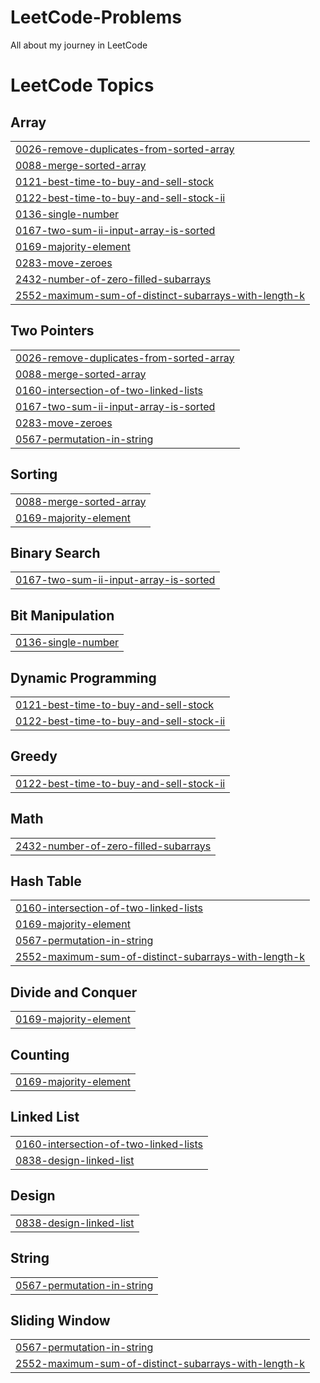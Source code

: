 # LeetCode-Problems
All about my journey in LeetCode

<!---LeetCode Topics Start-->
# LeetCode Topics
## Array
|  |
| ------- |
| [0026-remove-duplicates-from-sorted-array](https://github.com/charankoganti9/LeetCode-Problems/tree/master/0026-remove-duplicates-from-sorted-array) |
| [0088-merge-sorted-array](https://github.com/charankoganti9/LeetCode-Problems/tree/master/0088-merge-sorted-array) |
| [0121-best-time-to-buy-and-sell-stock](https://github.com/charankoganti9/LeetCode-Problems/tree/master/0121-best-time-to-buy-and-sell-stock) |
| [0122-best-time-to-buy-and-sell-stock-ii](https://github.com/charankoganti9/LeetCode-Problems/tree/master/0122-best-time-to-buy-and-sell-stock-ii) |
| [0136-single-number](https://github.com/charankoganti9/LeetCode-Problems/tree/master/0136-single-number) |
| [0167-two-sum-ii-input-array-is-sorted](https://github.com/charankoganti9/LeetCode-Problems/tree/master/0167-two-sum-ii-input-array-is-sorted) |
| [0169-majority-element](https://github.com/charankoganti9/LeetCode-Problems/tree/master/0169-majority-element) |
| [0283-move-zeroes](https://github.com/charankoganti9/LeetCode-Problems/tree/master/0283-move-zeroes) |
| [2432-number-of-zero-filled-subarrays](https://github.com/charankoganti9/LeetCode-Problems/tree/master/2432-number-of-zero-filled-subarrays) |
| [2552-maximum-sum-of-distinct-subarrays-with-length-k](https://github.com/charankoganti9/LeetCode-Problems/tree/master/2552-maximum-sum-of-distinct-subarrays-with-length-k) |
## Two Pointers
|  |
| ------- |
| [0026-remove-duplicates-from-sorted-array](https://github.com/charankoganti9/LeetCode-Problems/tree/master/0026-remove-duplicates-from-sorted-array) |
| [0088-merge-sorted-array](https://github.com/charankoganti9/LeetCode-Problems/tree/master/0088-merge-sorted-array) |
| [0160-intersection-of-two-linked-lists](https://github.com/charankoganti9/LeetCode-Problems/tree/master/0160-intersection-of-two-linked-lists) |
| [0167-two-sum-ii-input-array-is-sorted](https://github.com/charankoganti9/LeetCode-Problems/tree/master/0167-two-sum-ii-input-array-is-sorted) |
| [0283-move-zeroes](https://github.com/charankoganti9/LeetCode-Problems/tree/master/0283-move-zeroes) |
| [0567-permutation-in-string](https://github.com/charankoganti9/LeetCode-Problems/tree/master/0567-permutation-in-string) |
## Sorting
|  |
| ------- |
| [0088-merge-sorted-array](https://github.com/charankoganti9/LeetCode-Problems/tree/master/0088-merge-sorted-array) |
| [0169-majority-element](https://github.com/charankoganti9/LeetCode-Problems/tree/master/0169-majority-element) |
## Binary Search
|  |
| ------- |
| [0167-two-sum-ii-input-array-is-sorted](https://github.com/charankoganti9/LeetCode-Problems/tree/master/0167-two-sum-ii-input-array-is-sorted) |
## Bit Manipulation
|  |
| ------- |
| [0136-single-number](https://github.com/charankoganti9/LeetCode-Problems/tree/master/0136-single-number) |
## Dynamic Programming
|  |
| ------- |
| [0121-best-time-to-buy-and-sell-stock](https://github.com/charankoganti9/LeetCode-Problems/tree/master/0121-best-time-to-buy-and-sell-stock) |
| [0122-best-time-to-buy-and-sell-stock-ii](https://github.com/charankoganti9/LeetCode-Problems/tree/master/0122-best-time-to-buy-and-sell-stock-ii) |
## Greedy
|  |
| ------- |
| [0122-best-time-to-buy-and-sell-stock-ii](https://github.com/charankoganti9/LeetCode-Problems/tree/master/0122-best-time-to-buy-and-sell-stock-ii) |
## Math
|  |
| ------- |
| [2432-number-of-zero-filled-subarrays](https://github.com/charankoganti9/LeetCode-Problems/tree/master/2432-number-of-zero-filled-subarrays) |
## Hash Table
|  |
| ------- |
| [0160-intersection-of-two-linked-lists](https://github.com/charankoganti9/LeetCode-Problems/tree/master/0160-intersection-of-two-linked-lists) |
| [0169-majority-element](https://github.com/charankoganti9/LeetCode-Problems/tree/master/0169-majority-element) |
| [0567-permutation-in-string](https://github.com/charankoganti9/LeetCode-Problems/tree/master/0567-permutation-in-string) |
| [2552-maximum-sum-of-distinct-subarrays-with-length-k](https://github.com/charankoganti9/LeetCode-Problems/tree/master/2552-maximum-sum-of-distinct-subarrays-with-length-k) |
## Divide and Conquer
|  |
| ------- |
| [0169-majority-element](https://github.com/charankoganti9/LeetCode-Problems/tree/master/0169-majority-element) |
## Counting
|  |
| ------- |
| [0169-majority-element](https://github.com/charankoganti9/LeetCode-Problems/tree/master/0169-majority-element) |
## Linked List
|  |
| ------- |
| [0160-intersection-of-two-linked-lists](https://github.com/charankoganti9/LeetCode-Problems/tree/master/0160-intersection-of-two-linked-lists) |
| [0838-design-linked-list](https://github.com/charankoganti9/LeetCode-Problems/tree/master/0838-design-linked-list) |
## Design
|  |
| ------- |
| [0838-design-linked-list](https://github.com/charankoganti9/LeetCode-Problems/tree/master/0838-design-linked-list) |
## String
|  |
| ------- |
| [0567-permutation-in-string](https://github.com/charankoganti9/LeetCode-Problems/tree/master/0567-permutation-in-string) |
## Sliding Window
|  |
| ------- |
| [0567-permutation-in-string](https://github.com/charankoganti9/LeetCode-Problems/tree/master/0567-permutation-in-string) |
| [2552-maximum-sum-of-distinct-subarrays-with-length-k](https://github.com/charankoganti9/LeetCode-Problems/tree/master/2552-maximum-sum-of-distinct-subarrays-with-length-k) |
<!---LeetCode Topics End-->